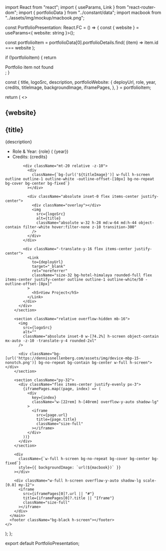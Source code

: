 
import React from "react";
import { useParams, Link } from "react-router-dom";
import { portfolioData } from "../constant/data";
import macbook from "../assets/img/mockup/macbook.png";

const PortfolioPresentation: React.FC = () => {
  const { website } = useParams<{ website: string }>();

  const portfolioItem = portfolioData[0].portfolioDetails.find(
    (item) => item.id === website
  );

  if (!portfolioItem) {
    return <div>Portfolio item not found</div>;
  }

  const {
    title,
    logoSrc,
    description,
    portfolioWebsite: {
      deployUrl,
      role,
      year,
      credits,
      titleImage,
      backgroundImage,
      iframePages,
    },
  } = portfolioItem;

  return (
    <>
      <main className="px-0 pb-0">
        <section>
          <div className="container">
            <h1 className="text-8xl capitalize hidden">{website}</h1>
            <h1 className="text-8xl">{title}</h1>
            <p className="max-w-lg">{description}</p>
            <ul className="mt-8">
              <li>
                <span className="text-gray-600">Role & Year:</span> {role} (
                {year})
              </li>
              <li>
                <span className="text-gray-600">Credits:</span> {credits}
              </li>
            </ul>

            <div className="mt-20 relative -z-10">
              <div
                className={`bg-[url('${titleImage}')] w-full h-screen outline outline-1 outline-white -outline-offset-[10px] bg-no-repeat bg-cover bg-center bg-fixed`}
              ></div>

              <div className="absolute inset-0 flex items-center justify-center">
                <div className="overlay"></div>
                <img
                  src={logoSrc}
                  alt={title}
                  className="absolute w-32 h-28 md:w-64 md:h-44 object-contain filter-white hover:filter-none z-10 transition-300"
                />
              </div>
            </div>

            <div className="-translate-y-16 flex items-center justify-center">
              <Link
                to={deployUrl}
                target="_blank"
                rel="noreferrer"
                className="size-32 bg-hotel-himalaya rounded-full flex items-center justify-center outline outline-1 outline-white/50 -outline-offset-[8px]"
              >
                <h5>View Project</h5>
              </Link>
            </div>
          </div>
        </section>

        <section className="relative overflow-hidden mb-16">
          <img
            src={logoSrc}
            alt=""
            className="absolute inset-0 w-[74.2%] h-screen object-contain mx-auto -z-10 -translate-y-4 rounded-2xl"
          />

          <div className="bg-[url('https://dennissnellenberg.com/assets/img/device-mbp-15-nonotch.png')] bg-no-repeat bg-contain bg-center w-full h-screen"></div>
        </section>

        <section className="py-32">
          <div className="flex items-center justify-evenly px-3">
            {iframePages.map((page, index) => (
              <div
                key={index}
                className="w-[22rem] h-[40rem] overflow-y-auto shadow-lg"
              >
                <iframe
                  src={page.url}
                  title={page.title}
                  className="size-full"
                ></iframe>
              </div>
            ))}
          </div>
        </section>

        <div
          className={`w-full h-screen bg-no-repeat bg-cover bg-center bg-fixed`}
          style={{ backgroundImage: `url(${macbook})` }}
        ></div>

        <div className="w-full h-screen overflow-y-auto shadow-lg scale-[0.8] my-12">
          <iframe
            src={iframePages[0]?.url || "#"}
            title={iframePages[0]?.title || "Iframe"}
            className="size-full"
          ></iframe>
        </div>
      </main>
      <footer className="bg-black h-screen"></footer>
    </>
  );
};

export default PortfolioPresentation;



<div className="capitalize">
          <NavbarBreadCrumb page="portfolio" currentPage="Hotel Himalaya" />
        </div>
